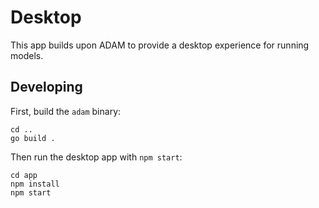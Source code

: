 # Desktop

This app builds upon ADAM to provide a desktop experience for running models.

## Developing

First, build the `adam` binary:

```
cd ..
go build .
```

Then run the desktop app with `npm start`:

```
cd app
npm install
npm start
```

